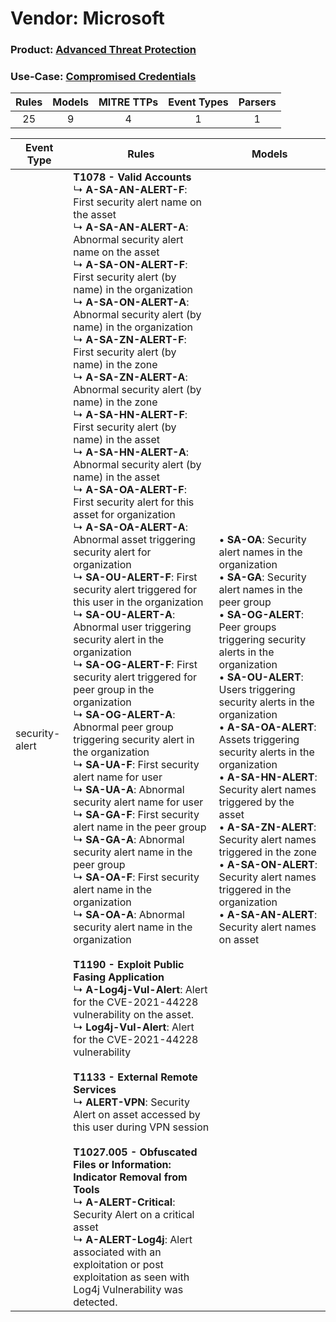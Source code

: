 Vendor: Microsoft
=================
### Product: [Advanced Threat Protection](../ds_microsoft_advanced_threat_protection.md)
### Use-Case: [Compromised Credentials](../../../../UseCases/uc_compromised_credentials.md)

| Rules | Models | MITRE TTPs | Event Types | Parsers |
|:-----:|:------:|:----------:|:-----------:|:-------:|
|  25   |   9    |     4      |      1      |    1    |

| Event Type     | Rules                                                                                                                                                                                                                                                                                                                                                                                                                                                                                                                                                                                                                                                                                                                                                                                                                                                                                                                                                                                                                                                                                                                                                                                                                                                                                                                                                                                                                                                                                                                                                                                                                                                                                                                                                                                                                                                                                                                                                                                                                                                                                                                                                                                                                                                                                            | Models                                                                                                                                                                                                                                                                                                                                                                                                                                                                                                                                                                                                                                                             |
| -------------- | ------------------------------------------------------------------------------------------------------------------------------------------------------------------------------------------------------------------------------------------------------------------------------------------------------------------------------------------------------------------------------------------------------------------------------------------------------------------------------------------------------------------------------------------------------------------------------------------------------------------------------------------------------------------------------------------------------------------------------------------------------------------------------------------------------------------------------------------------------------------------------------------------------------------------------------------------------------------------------------------------------------------------------------------------------------------------------------------------------------------------------------------------------------------------------------------------------------------------------------------------------------------------------------------------------------------------------------------------------------------------------------------------------------------------------------------------------------------------------------------------------------------------------------------------------------------------------------------------------------------------------------------------------------------------------------------------------------------------------------------------------------------------------------------------------------------------------------------------------------------------------------------------------------------------------------------------------------------------------------------------------------------------------------------------------------------------------------------------------------------------------------------------------------------------------------------------------------------------------------------------------------------------------------------------ | ------------------------------------------------------------------------------------------------------------------------------------------------------------------------------------------------------------------------------------------------------------------------------------------------------------------------------------------------------------------------------------------------------------------------------------------------------------------------------------------------------------------------------------------------------------------------------------------------------------------------------------------------------------------ |
| security-alert | <b>T1078 - Valid Accounts</b><br> ↳ <b>A-SA-AN-ALERT-F</b>: First security alert name on the asset<br> ↳ <b>A-SA-AN-ALERT-A</b>: Abnormal security alert name on the asset<br> ↳ <b>A-SA-ON-ALERT-F</b>: First security alert (by name) in the organization<br> ↳ <b>A-SA-ON-ALERT-A</b>: Abnormal security alert (by name) in the organization<br> ↳ <b>A-SA-ZN-ALERT-F</b>: First security alert (by name) in the zone<br> ↳ <b>A-SA-ZN-ALERT-A</b>: Abnormal security alert (by name) in the zone<br> ↳ <b>A-SA-HN-ALERT-F</b>: First security alert (by name) in the asset<br> ↳ <b>A-SA-HN-ALERT-A</b>: Abnormal security alert (by name) in the asset<br> ↳ <b>A-SA-OA-ALERT-F</b>: First security alert for this asset for organization<br> ↳ <b>A-SA-OA-ALERT-A</b>: Abnormal asset triggering security alert for organization<br> ↳ <b>SA-OU-ALERT-F</b>: First security alert triggered for this user in the organization<br> ↳ <b>SA-OU-ALERT-A</b>: Abnormal user triggering security alert in the organization<br> ↳ <b>SA-OG-ALERT-F</b>: First security alert triggered for peer group in the organization<br> ↳ <b>SA-OG-ALERT-A</b>: Abnormal peer group triggering security alert in the organization<br> ↳ <b>SA-UA-F</b>: First security alert name for user<br> ↳ <b>SA-UA-A</b>: Abnormal security alert name for user<br> ↳ <b>SA-GA-F</b>: First security alert name in the peer group<br> ↳ <b>SA-GA-A</b>: Abnormal security alert name in the peer group<br> ↳ <b>SA-OA-F</b>: First security alert name in the organization<br> ↳ <b>SA-OA-A</b>: Abnormal security alert name in the organization<br><br><b>T1190 - Exploit Public Fasing Application</b><br> ↳ <b>A-Log4j-Vul-Alert</b>: Alert for the CVE-2021-44228 vulnerability on the asset.<br> ↳ <b>Log4j-Vul-Alert</b>: Alert for the CVE-2021-44228 vulnerability<br><br><b>T1133 - External Remote Services</b><br> ↳ <b>ALERT-VPN</b>: Security Alert on asset accessed by this user during VPN session<br><br><b>T1027.005 - Obfuscated Files or Information: Indicator Removal from Tools</b><br> ↳ <b>A-ALERT-Critical</b>: Security Alert on a critical asset<br> ↳ <b>A-ALERT-Log4j</b>: Alert associated with an exploitation or post exploitation as seen with Log4j Vulnerability was detected. |  • <b>SA-OA</b>: Security alert names in the organization<br> • <b>SA-GA</b>: Security alert names in the peer group<br> • <b>SA-OG-ALERT</b>: Peer groups triggering security alerts in the organization<br> • <b>SA-OU-ALERT</b>: Users triggering security alerts in the organization<br> • <b>A-SA-OA-ALERT</b>: Assets triggering security alerts in the organization<br> • <b>A-SA-HN-ALERT</b>: Security alert names triggered by the asset<br> • <b>A-SA-ZN-ALERT</b>: Security alert names triggered in the zone<br> • <b>A-SA-ON-ALERT</b>: Security alert names triggered in the organization<br> • <b>A-SA-AN-ALERT</b>: Security alert names on asset |